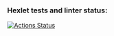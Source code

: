 ### Hexlet tests and linter status:
[![Actions Status](https://github.com/MarkBeskin/python-project-49/workflows/hexlet-check/badge.svg)](https://github.com/MarkBeskin/python-project-49/actions)